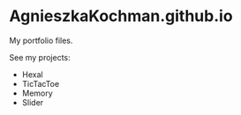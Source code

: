 # AgnieszkaKochman.github.io

My portfolio files.

See my projects:
- Hexal
- TicTacToe
- Memory
- Slider
